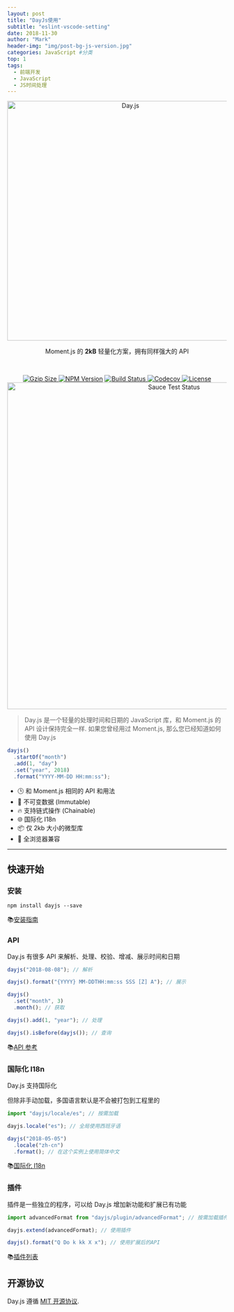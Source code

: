 ```yaml
---
layout: post
title: "DayJs使用"
subtitle: "eslint-vscode-setting"
date: 2018-11-30
author: "Mark"
header-img: "img/post-bg-js-version.jpg"
categories: JavaScript #分类
top: 1
tags:
  - 前端开发
  - JavaScript
  - JS时间处理
---
```


<p align="center">
	<a href="#" target="_blank" rel="noopener noreferrer">
		<img width="550" src="https://user-images.githubusercontent.com/17680888/39081119-3057bbe2-456e-11e8-862c-646133ad4b43.png" alt="Day.js">
	</a>
</p>
<p align="center">Moment.js 的 <b>2kB</b> 轻量化方案，拥有同样强大的 API</p>
<!-- more -->
<br>
<p align="center">
	<a href="https://unpkg.com/dayjs/dayjs.min.js">
		<img
			src="http://img.badgesize.io/https://unpkg.com/dayjs/dayjs.min.js?compression=gzip&style=flat-square"
			alt="Gzip Size">
	</a>
	<a href="https://www.npmjs.com/package/dayjs"><img src="https://img.shields.io/npm/v/dayjs.svg?style=flat-square" alt="NPM Version"></a>
	<a href="https://travis-ci.org/iamkun/dayjs">
		<img src="https://img.shields.io/travis/iamkun/dayjs/master.svg?style=flat-square" alt="Build Status">
	</a>
	<a href="https://codecov.io/gh/iamkun/dayjs">
		<img src="https://img.shields.io/codecov/c/github/iamkun/dayjs/master.svg?style=flat-square" alt="Codecov">
	</a>
	<a href="https://github.com/iamkun/dayjs/blob/master/LICENSE">
		<img src="https://img.shields.io/npm/l/dayjs.svg?style=flat-square" alt="License"></a>
	<br>
	<a href="https://saucelabs.com/u/dayjs">
		<img width="750" src="https://user-images.githubusercontent.com/17680888/40040137-8e3323a6-584b-11e8-9dba-bbe577ee8a7b.png" alt="Sauce Test Status">
	</a>
</p>

> Day.js 是一个轻量的处理时间和日期的 JavaScript 库，和 Moment.js 的 API 设计保持完全一样. 如果您曾经用过 Moment.js, 那么您已经知道如何使用 Day.js

```js
dayjs()
  .startOf("month")
  .add(1, "day")
  .set("year", 2018)
  .format("YYYY-MM-DD HH:mm:ss");
```

- 🕒 和 Moment.js 相同的 API 和用法
- 💪 不可变数据 (Immutable)
- 🔥 支持链式操作 (Chainable)
- 🌐 国际化 I18n
- 📦 仅 2kb 大小的微型库
- 👫 全浏览器兼容

---

## 快速开始

### 安装

```console
npm install dayjs --save
```

📚[安装指南](./Installation.md)

### API

Day.js 有很多 API 来解析、处理、校验、增减、展示时间和日期

```javascript
dayjs("2018-08-08"); // 解析

dayjs().format("{YYYY} MM-DDTHH:mm:ss SSS [Z] A"); // 展示

dayjs()
  .set("month", 3)
  .month(); // 获取

dayjs().add(1, "year"); // 处理

dayjs().isBefore(dayjs()); // 查询
```

📚[API 参考](./API-reference.md)

### 国际化 I18n

Day.js 支持国际化

但除非手动加载，多国语言默认是不会被打包到工程里的

```javascript
import "dayjs/locale/es"; // 按需加载

dayjs.locale("es"); // 全局使用西班牙语

dayjs("2018-05-05")
  .locale("zh-cn")
  .format(); // 在这个实例上使用简体中文
```

📚[国际化 I18n](./I18n.md)

### 插件

插件是一些独立的程序，可以给 Day.js 增加新功能和扩展已有功能

```javascript
import advancedFormat from "dayjs/plugin/advancedFormat"; // 按需加载插件

dayjs.extend(advancedFormat); // 使用插件

dayjs().format("Q Do k kk X x"); // 使用扩展后的API
```

📚[插件列表](./Plugin.md)

## 开源协议

Day.js 遵循 [MIT 开源协议](../../LICENSE).

